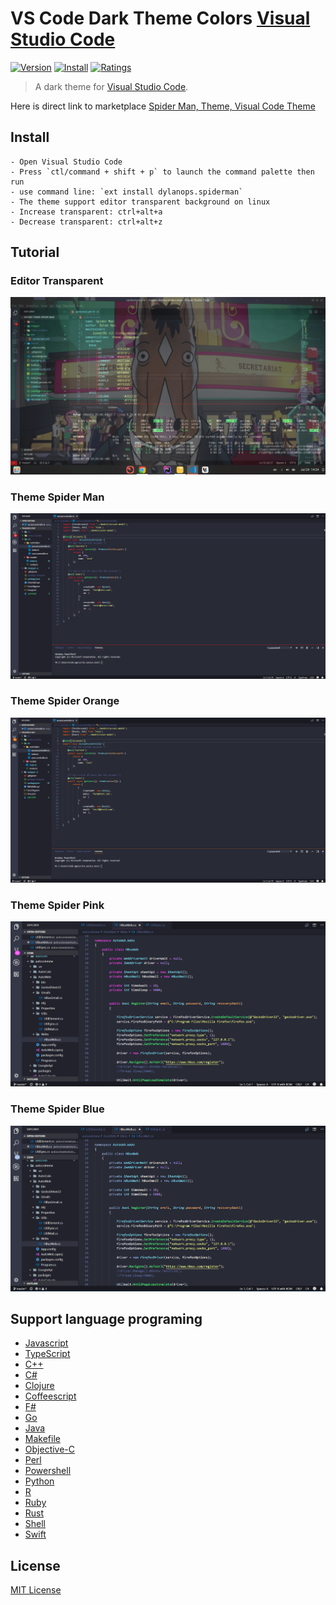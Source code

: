 # VS Code Dark Theme Colors [Visual Studio Code](http://code.visualstudio.com)

[![Version](https://vsmarketplacebadge.apphb.com/version-short/dylanops.spiderman.svg)](https://marketplace.visualstudio.com/items?itemName=dylanops.spiderman)
[![Install](https://vsmarketplacebadge.apphb.com/installs-short/dylanops.spiderman.svg)](https://marketplace.visualstudio.com/items?itemName=dylanops.spiderman)
[![Ratings](https://vsmarketplacebadge.apphb.com/rating-short/dylanops.spiderman.svg)](https://marketplace.visualstudio.com/items?itemName=dylanops.spiderman)

> A dark theme for [Visual Studio Code](http://code.visualstudio.com).

Here is direct link to marketplace [Spider Man, Theme, Visual Code Theme](https://marketplace.visualstudio.com/items?itemName=dylanops.spiderman)

## Install

    - Open Visual Studio Code
    - Press `ctl/command + shift + p` to launch the command palette then run
    - use command line: `ext install dylanops.spiderman`
    - The theme support editor transparent background on linux
    - Increase transparent: ctrl+alt+a
    - Decrease transparent: ctrl+alt+z


## Tutorial

### Editor Transparent

![Editor Transparent](./images/spiderman5.png)

### Theme Spider Man

![Theme Spider man](./images/spiderman1.png)

### Theme Spider Orange

![Theme Spider orange](./images/spiderman2.png)

### Theme Spider Pink

![Theme Spider pink](./images/spiderman3.png)

### Theme Spider Blue

![Theme Spider blue](./images/spiderman4.png)

## Support language programing

- [Javascript](Javascript)
- [TypeScript](TypeScript)
- [C++](#c++)
- [C#](#c-sharp)
- [Clojure](#clojure)
- [Coffeescript](#coffeescript)
- [F#](#f-sharp)
- [Go](#go)
- [Java](#java)
- [Makefile](#makefile)
- [Objective-C](#objective-c)
- [Perl](#perl)
- [Powershell](#powershell)
- [Python](#python)
- [R](#r)
- [Ruby](#ruby)
- [Rust](#rust)
- [Shell](#shell)
- [Swift](#swift)

## License

[MIT License](./LICENSE)
